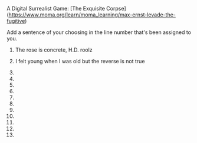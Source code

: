 A Digital Surrealist Game: [The Exquisite Corpse] (https://www.moma.org/learn/moma_learning/max-ernst-levade-the-fugitive)

Add a sentence of your choosing in the line number that's been assigned to you. 

1. The rose is concrete, H.D. roolz

2. I felt young when I was old but the reverse is not true

3.

4.

5.

6.

7.

8.

9.

10.

11.

12.

13.

